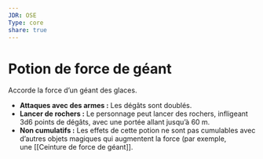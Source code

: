 ```yaml
---
JDR: OSE
Type: core
share: true
---
```

# Potion de force de géant

Accorde la force d’un géant des glaces.

- **Attaques avec des armes :** Les dégâts sont doublés.
- **Lancer de rochers :** Le personnage peut lancer des rochers, infligeant 3d6 points de dégâts, avec une portée allant jusqu’à 60 m.
- **Non cumulatifs :** Les effets de cette potion ne sont pas cumulables avec d’autres objets magiques qui augmentent la force (par exemple, une [[Ceinture de force de géant]].